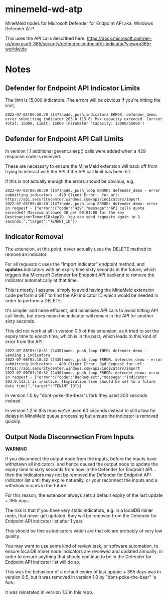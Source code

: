 # minemeld-wd-atp

MineMeld nodes for Microsoft Defender for Endpoint API aka. Windows Defender ATP.

This uses the API calls described here: https://docs.microsoft.com/en-us/microsoft-365/security/defender-endpoint/ti-indicator?view=o365-worldwide

# Notes

## Defender for Endpoint API Indicator Limits

The limit is 15,000 indicators. The errors will be obvious if you're hitting the limit,

```
2022-07-05T00:58:29 (147)node._push_indicators ERROR: defender_demo: error submitting indicator 203.0.113.0: Max capacity exceeded. Current Total: 15000, Limit: 15000 (Parameter 'Capacity: 15000/15000')
```

## Defender for Endpoint API Call Limits

In version 1.1 additional gevent.sleep() calls were added when a 429 response code is received.

These are necessary to ensure the MineMeld extension will back off from trying to interact with the API if the API call limit has been hit.

If this is not actually enough the errors should be obvious, e.g.

```
2022-07-05T00:48:39 (147)node._push_loop ERROR: defender_demo - error submitting indicators - 429 Client Error:  for url: https://api.securitycenter.windows.com/api/indicators/import
2022-07-05T00:48:39 (147)node._push_loop ERROR: defender_demo: error in request - {"error":{"code":"429","message":"API calls quota exceeded! Maximum allowed 30 per 00:01:00 for the key Destination+TenantID+AppID. You can send requests again in 8 seconds.","target":"TENANT_ID"}}
```

## Indicator Removal

The extension, at this point, never actually uses the DELETE method to remove an indicator.

For all requests it uses the "Import Indicator" endpoint method, and **updates** indicators with an expiry time sixty seconds in the future, which triggers the Microsoft Defender for Endpoint API backend to remove the indicator automatically at that time.

This is mostly, I assume, simply to avoid having the MineMeld extension code perform a GET to find the API indicator ID which would be needed in order to perform a DELETE.

It's simpler and more efficient, and minimises API calls to avoid hitting API call limits, but does mean the indicator will remain in the API for another sixty seconds.

This did not work at all in version 0.5 of this extension, as it tried to set the expiry time to epoch time, which is in the past, which leads to this kind of error from the API:

```
2022-07-06T03:18:31 (2430)node._push_loop INFO: defender_demo - Sending 1 indicators
2022-07-06T03:18:32 (2430)node._push_loop ERROR: defender_demo - error submitting indicators - 400 Client Error: Bad Request for url: https://api.securitycenter.windows.com/api/indicators/import
2022-07-06T03:18:32 (2430)node._push_loop ERROR: defender_demo: error in request - {"error":{"code":"BadRequest","message":"Indicator 203.0.113.1 is inactive. (Expiration time should be set to a future date time)","target":"TENANT_ID"}}
```

In version 1.0 by "dont-poke-the-bear"s fork they used 300 seconds instead.

In version 1.2 in this repo we've used 60 seconds instead to still allow for delays in MineMeld queue processing but ensure the indicator is removed quickly.

## Output Node Disconnection From Inputs

**WARNING**

If you disconnect the output node from the inputs, before the inputs have withdrawn all indicators, and hence caused the output node to update the expiry time to sixty seconds from now in the Defender for Endpoint API... then the indicators may not be removed the Defender for Endpoint API indicator list until they expire naturally, or your reconnect the inputs and a withdraw occurs in the future.

For this reason, the extension always sets a default expiry of the last update + 365 days.

The risk is that if you have very static indicators, e.g. in a localDB miner node, that never get updated, they will be removed from the Defender for Endpoint API indicator list after 1 year.

This should be fine as indicators which are that old are probably of very low quality.

You may want to use some kind of review task, or software automation, to ensure localDB miner node indicators are reviewed and updated annually; in order to ensure anything that should continue to be in the Defender for Endpoint API indicator list will do so.

This was the behaviour of a default expiry of last update + 365 days was in version 0.5, but it was removed in version 1.0 by "dont-poke-the-bear" 's fork.

It was reinstated in version 1.2 in this repo.
